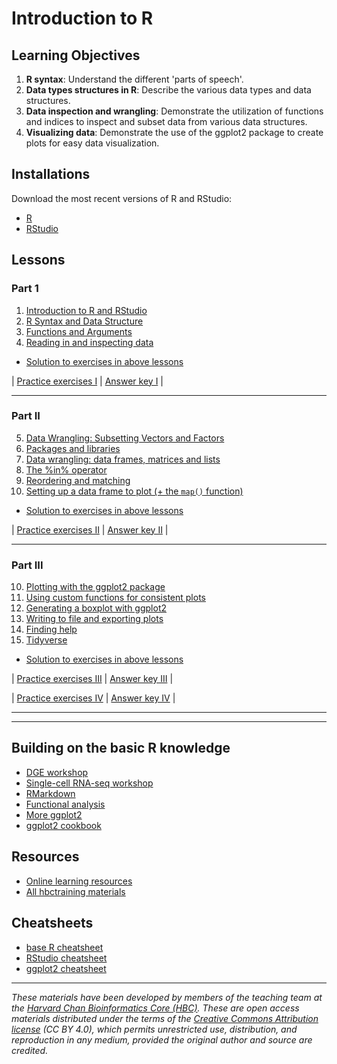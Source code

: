# Introduction to R

## Learning Objectives

1. **R syntax**: Understand the different 'parts of speech'.
2. **Data types structures in R**: Describe the various data types and data structures.
3. **Data inspection and wrangling**: Demonstrate the utilization of functions and indices to inspect and subset data from various data structures.
4. **Visualizing data**: Demonstrate the use of the ggplot2 package to create plots for easy data visualization.

## Installations

Download the most recent versions of R and RStudio:

 - [R](https://cran.r-project.org/) 
 - [RStudio](https://www.rstudio.com/products/rstudio/download/#download)

## Lessons

### Part 1
1. [Introduction to R and RStudio](../lessons/01_introR-R-and-RStudio.md)
2. [R Syntax and Data Structure](https://hbctraining.github.io/Intro-to-R-flipped/lessons/02_introR-syntax-and-data-structures.html)
3. [Functions and Arguments](../lessons/03_introR-functions-and-arguments.md)
4. [Reading in and inspecting data](../lessons/06_reading_and_data_inspection.md)
     
* [Solution to exercises in above lessons](../homework/day1_hw_answer-key.R)
          
| [Practice exercises I](../activities/Day2_activities.md) | [Answer key I](../activities/Day2_activities_answer_key.R) |

***

### Part II
5. [Data Wrangling: Subsetting Vectors and Factors](../lessons/05_introR-data-wrangling.md)
5. [Packages and libraries](../lessons/04_introR_packages.md)
6. [Data wrangling: data frames, matrices and lists](../lessons/07_introR-data-wrangling2.md)
7. [The %in% operator](../lessons/08_identifying-matching-elements.md)
8. [Reordering and matching](../lessons/09_reordering-to-match-datasets.md)
9. [Setting up a data frame to plot (+ the `map()` function)](../lessons/10_setting_up_to_plot.md)
     
* [Solution to exercises in above lessons](../homework/day2_hw_answer-key.R)

| [Practice exercises II](../activities/Day3_activities.md) | [Answer key II](../activities/Day3_activities_answer_key.R) |
              
***

### Part III
10. [Plotting with the ggplot2 package](../lessons/11_ggplot2.md)
1. [Using custom functions for consistent plots](../lessons/11b_Custom_Functions_ggplot2.md)
1. [Generating a boxplot with ggplot2](../lessons/12_boxplot_exercise.md)
1. [Writing to file and exporting plots](../lessons/13_exporting_data_and_plots.md)
1. [Finding help](../lessons/14_finding_help.md)
1. [Tidyverse](https://hbctraining.github.io/Training-modules/Tidyverse_ggplot2/lessons/intro_tidyverse.html)
    
* [Solution to exercises in above lessons](../homework/day1_hw_answer-key.R)
    
| [Practice exercises III](../activities/Day4_activities.md) | [Answer key III](../activities/Day4_activities_answer_key.R) |

| [Practice exercises IV](https://hbctraining.github.io/Intro-to-R/homework/Intro_to_R_hw.html) | [Answer key IV](../Intro-to-R/homework/Intro_to_R_key.md) |

*** 

***

## Building on the basic R knowledge
* [DGE workshop](https://hbctraining.github.io/DGE_workshop_salmon/)
* [Single-cell RNA-seq workshop](https://hbctraining.github.io/scRNA-seq/)
* [RMarkdown](https://hbctraining.github.io/Training-modules/Rmarkdown/)
* [Functional analysis](https://hbctraining.github.io/Training-modules/DGE-functional-analysis/)
* [More ggplot2](https://hbctraining.github.io/Training-modules/Tidyverse_ggplot2/lessons/ggplot2.html)
* [ggplot2 cookbook](http://www.cookbook-r.com/Graphs/)

## Resources
* [Online learning resources](https://hbctraining.github.io/bioinformatics_online/lists/online_trainings.html)
* [All hbctraining materials](https://hbctraining.github.io/main)

## Cheatsheets
* [base R cheatsheet](../cheatsheets/base-r.pdf)
* [RStudio cheatsheet](../cheatsheets/rstudio-ide.pdf)
* [ggplot2 cheatsheet](../cheatsheets/data-visualization-2.1.pdf)

****

*These materials have been developed by members of the teaching team at the [Harvard Chan Bioinformatics Core (HBC)](http://bioinformatics.sph.harvard.edu/). These are open access materials distributed under the terms of the [Creative Commons Attribution license](https://creativecommons.org/licenses/by/4.0/) (CC BY 4.0), which permits unrestricted use, distribution, and reproduction in any medium, provided the original author and source are credited.*
